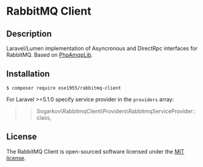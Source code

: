 # RabbitMQ Client

## Description

Laravel/Lumen implementation of Asyncronous and DirectRpc interfaces for RabbitMQ. Based on [PhpAmqpLib](https://github.com/php-amqplib/php-amqplib).

## Installation

	$ composer require ose1955/rabbitmq-client
	
For Laravel >=5.1.0 specify service provider in the `providers` array:

>> Sogarkov\RabbitmqClient\Providers\RabbitmqServiceProvider::class,


## License

The RabbitMQ Client is open-sourced software licensed under the [MIT license](http://opensource.org/licenses/MIT).
